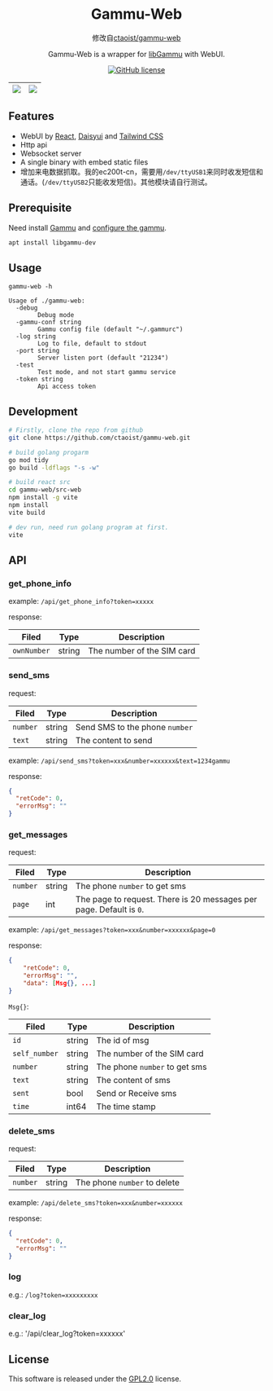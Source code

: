 <div align="center">

# Gammu-Web

修改自[ctaoist/gammu-web](https://github.com/ctaoist/gammu-web)

Gammu-Web is a wrapper for [libGammu](https://github.com/gammu/gammu) with WebUI.

[![GitHub license](https://img.shields.io/github/license/ctaoist/gammu-web.svg)](https://github.com/ctaoist/gammu-web/blob/master/LICENSE)

| ![](screenshots/sms.png) | ![](screenshots/sms_chat.png) |
| ------------------------ | ----------------------------- |

</div>

## Features

- WebUI by [React](https://react.dev/), [Daisyui](https://daisyui.com/) and [Tailwind CSS](https://www.tailwindcss.cn/)
- Http api
- Websocket server
- A single binary with embed static files
- 增加来电数据抓取。我的ec200t-cn，需要用`/dev/ttyUSB1`来同时收发短信和通话。(`/dev/ttyUSB2`只能收发短信)。其他模块请自行测试。

## Prerequisite

Need install [Gammu](https://github.com/gammu/gammu) and [configure the gammu](https://docs.gammu.org/quick/index.html#installing-gammu).

```sh
apt install libgammu-dev
```

## Usage

```
gammu-web -h

Usage of ./gammu-web:
  -debug
        Debug mode
  -gammu-conf string
        Gammu config file (default "~/.gammurc")
  -log string
        Log to file, default to stdout
  -port string
        Server listen port (default "21234")
  -test
        Test mode, and not start gammu service
  -token string
        Api access token
```

## Development

```sh
# Firstly, clone the repo from github
git clone https://github.com/ctaoist/gammu-web.git

# build golang progarm
go mod tidy
go build -ldflags "-s -w"

# build react src
cd gammu-web/src-web
npm install -g vite
npm install
vite build

# dev run, need run golang program at first.
vite
```

## API

### get_phone_info

example: `/api/get_phone_info?token=xxxxx`

response:

| Filed       | Type   | Description                |
| ----------- | ------ | -------------------------- |
| `ownNumber` | string | The number of the SIM card |

### send_sms

request:

| Filed    | Type   | Description                    |
| -------- | ------ | ------------------------------ |
| `number` | string | Send SMS to the phone `number` |
| `text`   | string | The content to send            |

example: `/api/send_sms?token=xxx&number=xxxxxx&text=1234gammu`

response:

```json
{
  "retCode": 0,
  "errorMsg": ""
}
```

### get_messages

request:

| Filed    | Type   | Description                                                         |
| -------- | ------ | ------------------------------------------------------------------- |
| `number` | string | The phone `number` to get sms                                       |
| `page`   | int    | The page to request. There is 20 messages per page. Default is `0`. |

example: `/api/get_messages?token=xxx&number=xxxxxx&page=0`

response:

```json
{
    "retCode": 0,
    "errorMsg": "",
    "data": [Msg{}, ...]
}
```

`Msg{}`:

| Filed         | Type   | Description                   |
| ------------- | ------ | ----------------------------- |
| `id`          | string | The id of msg                 |
| `self_number` | string | The number of the SIM card    |
| `number`      | string | The phone `number` to get sms |
| `text`        | string | The content of sms            |
| `sent`        | bool   | Send or Receive sms           |
| `time`        | int64  | The time stamp                |

### delete_sms

request:

| Filed    | Type   | Description                  |
| -------- | ------ | ---------------------------- |
| `number` | string | The phone `number` to delete |

example: `/api/delete_sms?token=xxx&number=xxxxxx`

response:

```json
{
  "retCode": 0,
  "errorMsg": ""
}
```

### log

e.g.: `/log?token=xxxxxxxxx`

### clear_log

e.g.: '/api/clear_log?token=xxxxxx'

## License

This software is released under the [GPL2.0](https://github.com/ctaoist/gammu-web/blob/master/LICENSE) license.

